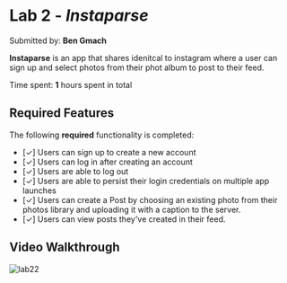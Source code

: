 # Lab 2 - *Instaparse*

Submitted by: **Ben Gmach**

**Instaparse** is an app that shares idenitcal to instagram where a user can sign up and select photos from their phot album to post to their feed.

Time spent: **1** hours spent in total

## Required Features

The following **required** functionality is completed:

- [✓] Users can sign up to create a new account
- [✓] Users can log in after creating an account
- [✓] Users are able to log out
- [✓] Users are able to persist their login credentials on multiple app launches
- [✓] Users can create a Post by choosing an existing photo from their photos library and uploading it with a caption to the server.
- [✓] Users can view posts they've created in their feed.	

## Video Walkthrough
![lab22](https://github.com/user-attachments/assets/f5017a8a-57f4-4268-a735-99ba8e08453c)
